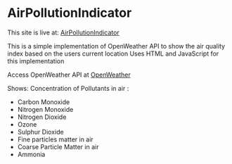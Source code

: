 # AirPollutionIndicator

This site is live at:  [AirPollutionIndicator](https://rono516.github.io/AirPollutionIndicator/)



This is a simple implementation of OpenWeather API to show the air quality index based on the users current location
Uses HTML and JavaScript for this implementation

Access OpenWeather API at [OpenWeather](https://openweathermap.org/api/air-pollution)

Shows: Concentration of Pollutants in air :
+ Carbon Monoxide
+ Nitrogen Monoxide
+ Nitrogen Dioxide
+ Ozone
+ Sulphur Dioxide
+ Fine particles matter in air
+ Coarse Particle Matter in air
+ Ammonia
